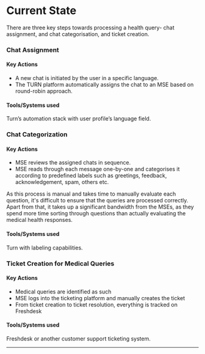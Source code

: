 # Current State

There are three key steps towards processing a health query- chat assignment, and chat categorisation, and ticket creation.

### Chat Assignment

#### Key Actions

- A new chat is initiated by the user in a specific language.
- The TURN platform automatically assigns the chat to an MSE based on round-robin approach.

#### Tools/Systems used
Turn’s automation stack with user profile’s language field.

### Chat Categorization

#### Key Actions

- MSE reviews the assigned chats in sequence.
- MSE reads through each message one-by-one and categorises it according to predefined labels such as greetings, feedback, acknowledgement, spam, others etc.


As this process is manual and takes time to manually evaluate each question, it's difficult to ensure that the queries are processed correctly. Apart from that, it takes up a significant bandwidth from the MSEs, as they spend more time sorting through questions than actually evaluating the medical health responses.


#### Tools/Systems used
Turn with labeling capabilities.

### Ticket Creation for Medical Queries

#### Key Actions

- Medical queries are identified as such 
- MSE logs into the ticketing platform and manually creates the ticket
- From ticket creation to ticket resolution, everything is tracked on Freshdesk

#### Tools/Systems used
Freshdesk or another customer support ticketing
system.

---